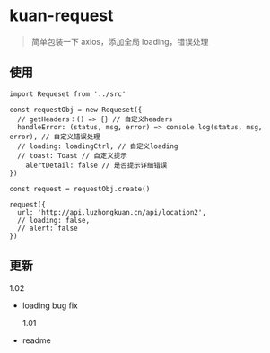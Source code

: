 # kuan-request

> 简单包装一下 axios，添加全局 loading，错误处理

## 使用

```
import Requeset from '../src'

const requestObj = new Requeset({
  // getHeaders：() => {} // 自定义headers
  handleError: (status, msg, error) => console.log(status, msg, error), // 自定义错误处理
  // loading: loadingCtrl, // 自定义loading
  // toast: Toast // 自定义提示
    alertDetail: false // 是否提示详细错误
})

const request = requestObj.create()

request({
  url: 'http://api.luzhongkuan.cn/api/location2',
  // loading: false,
  // alert: false
})
```

## 更新

1.02

- loading bug fix

  1.01

- readme
